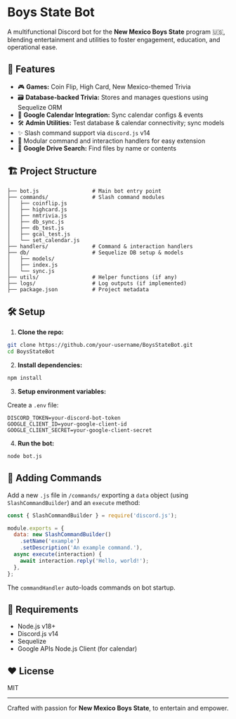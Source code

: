# Boys State Bot

A multifunctional Discord bot for the **New Mexico Boys State** program 🇺🇸, blending entertainment and utilities to foster engagement, education, and operational ease.

## 🚀 Features

- 🎮 **Games:** Coin Flip, High Card, New Mexico-themed Trivia
- 🗃️ **Database-backed Trivia:** Stores and manages questions using Sequelize ORM
- 📅 **Google Calendar Integration:** Sync calendar configs & events
- 🛠️ **Admin Utilities:** Test database & calendar connectivity; sync models
- ✨ Slash command support via `discord.js` v14
- 🔌 Modular command and interaction handlers for easy extension
- 📂 **Google Drive Search:** Find files by name or contents

## 🏗️ Project Structure

```
├── bot.js                 # Main bot entry point
├── commands/              # Slash command modules
│   ├── coinflip.js
│   ├── highcard.js
│   ├── nmtrivia.js
│   ├── db_sync.js
│   ├── db_test.js
│   ├── gcal_test.js
│   └── set_calendar.js
├── handlers/              # Command & interaction handlers
├── db/                    # Sequelize DB setup & models
│   ├── models/
│   ├── index.js
│   └── sync.js
├── utils/                 # Helper functions (if any)
├── logs/                  # Log outputs (if implemented)
├── package.json           # Project metadata
```

## 🛠️ Setup

1. **Clone the repo:**

```bash
git clone https://github.com/your-username/BoysStateBot.git
cd BoysStateBot
```

2. **Install dependencies:**

```bash
npm install
```

3. **Setup environment variables:**

Create a `.env` file:

```
DISCORD_TOKEN=your-discord-bot-token
GOOGLE_CLIENT_ID=your-google-client-id
GOOGLE_CLIENT_SECRET=your-google-client-secret
```

4. **Run the bot:**

```bash
node bot.js
```

## 🧩 Adding Commands

Add a new `.js` file in `/commands/` exporting a `data` object (using `SlashCommandBuilder`) and an `execute` method:

```js
const { SlashCommandBuilder } = require('discord.js');

module.exports = {
  data: new SlashCommandBuilder()
    .setName('example')
    .setDescription('An example command.'),
  async execute(interaction) {
    await interaction.reply('Hello, world!');
  },
};
```

The `commandHandler` auto-loads commands on bot startup.

## 📝 Requirements

- Node.js v18+
- Discord.js v14
- Sequelize
- Google APIs Node.js Client (for calendar)

## ❤️ License

MIT

---

Crafted with passion for **New Mexico Boys State**, to entertain and empower.

